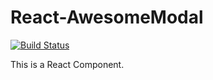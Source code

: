 # React-AwesomeModal
[![Build Status](https://travis-ci.org/shibe97/React-AwesomeModal.svg)](https://travis-ci.org/shibe97/React-AwesomeModal)

This is a React Component.
